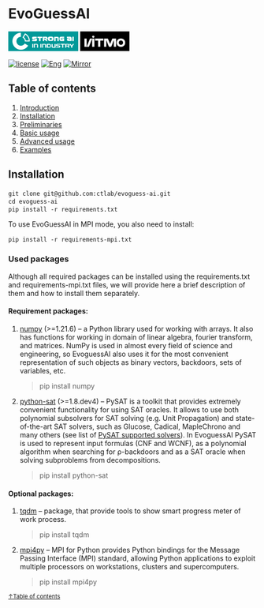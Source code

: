 # EvoGuessAI
[![SAI](https://github.com/ITMO-NSS-team/open-source-ops/blob/master/badges/SAI_badge_flat.svg)](https://sai.itmo.ru/)
[![ITMO](https://github.com/ITMO-NSS-team/open-source-ops/blob/master/badges/ITMO_badge_flat_rus.svg)](https://en.itmo.ru/en/)

[![license](https://img.shields.io/github/license/aimclub/evoguess-ai)](https://github.com/aimclub/evoguess-ai/blob/master/LICENSE)
[![Eng](https://img.shields.io/badge/lang-ru-yellow.svg)](/README.md)
[![Mirror](https://img.shields.io/badge/mirror-GitLab-orange)](https://gitlab.actcognitive.org/itmo-sai-code/evoguess-ai)

## Table of contents <a name="tablecontents"></a>
1. [Introduction](intro.md)
2. [Installation](installation.md)
3. [Preliminaries](theory.md)
4. [Basic usage](basic.md)
5. [Advanced usage](advanced.md)
6. [Examples](examples.md)

## Installation

```shell script
git clone git@github.com:ctlab/evoguess-ai.git
cd evoguess-ai
pip install -r requirements.txt
```
To use EvoGuessAI in MPI mode, you also need to install:

```shell script
pip install -r requirements-mpi.txt
```

### Used packages

Although all required packages can be installed using the requirements.txt 
and requirements-mpi.txt files, we will provide here a brief description 
of them and how to install them separately.

#### Requirement packages:
1. [numpy](https://numpy.org/) (>=1.21.6) – a Python library used for working with arrays. 
It also has functions for working in domain of linear algebra, 
fourier transform, and matrices. NumPy is used in almost every field of 
science and engineering, so EvoguessAI also uses it for the most 
convenient representation of such objects as binary vectors, 
backdoors, sets of variables, etc.
   > pip install numpy

2. [python-sat](https://pysathq.github.io/) (>=1.8.dev4) – PySAT is a toolkit 
that provides extremely convenient functionality for using SAT oracles. 
It allows to use both polynomial subsolvers for SAT 
solving (e.g. Unit Propagation) and state-of-the-art 
SAT solvers, such as Glucose, Cadical, MapleChrono 
and many others (see list of 
[PySAT supported solvers](https://pysathq.github.io/docs/html/api/solvers.html#list-of-classes)).
In EvoguessAI PySAT is used to represent 
input formulas (CNF and WCNF), as a polynomial algorithm 
when searching for ρ-backdoors and as a SAT oracle when 
solving subproblems from decompositions.
   > pip install python-sat


#### Optional packages:

1. [tqdm](https://tqdm.github.io/) – package, that provide tools to show 
smart progress meter of work process.
   > pip install tqdm

2. [mpi4py](https://mpi4py.readthedocs.io/en/stable/) – MPI for Python 
provides Python bindings for the Message Passing Interface (MPI) 
standard, allowing Python applications to exploit multiple 
processors on workstations, clusters and supercomputers.
   > pip install mpi4py

<sup>[&uarr;Table of contents](#tablecontents)</sup>